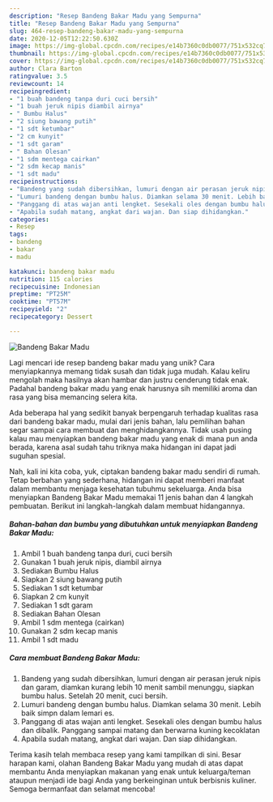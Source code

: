 ```yaml
---
description: "Resep Bandeng Bakar Madu yang Sempurna"
title: "Resep Bandeng Bakar Madu yang Sempurna"
slug: 464-resep-bandeng-bakar-madu-yang-sempurna
date: 2020-12-05T12:22:50.630Z
image: https://img-global.cpcdn.com/recipes/e14b7360c0db0077/751x532cq70/bandeng-bakar-madu-foto-resep-utama.jpg
thumbnail: https://img-global.cpcdn.com/recipes/e14b7360c0db0077/751x532cq70/bandeng-bakar-madu-foto-resep-utama.jpg
cover: https://img-global.cpcdn.com/recipes/e14b7360c0db0077/751x532cq70/bandeng-bakar-madu-foto-resep-utama.jpg
author: Clara Barton
ratingvalue: 3.5
reviewcount: 14
recipeingredient:
- "1 buah bandeng tanpa duri cuci bersih"
- "1 buah jeruk nipis diambil airnya"
- " Bumbu Halus"
- "2 siung bawang putih"
- "1 sdt ketumbar"
- "2 cm kunyit"
- "1 sdt garam"
- " Bahan Olesan"
- "1 sdm mentega cairkan"
- "2 sdm kecap manis"
- "1 sdt madu"
recipeinstructions:
- "Bandeng yang sudah dibersihkan, lumuri dengan air perasan jeruk nipis dan garam, diamkan kurang lebih 10 menit sambil menunggu, siapkan bumbu halus. Setelah 20 menit, cuci bersih."
- "Lumuri bandeng dengan bumbu halus. Diamkan selama 30 menit. Lebih baik simpn dalam lemari es."
- "Panggang di atas wajan anti lengket. Sesekali oles dengan bumbu halus dan dibalik. Panggang sampai matang dan berwarna kuning kecoklatan"
- "Apabila sudah matang, angkat dari wajan. Dan siap dihidangkan."
categories:
- Resep
tags:
- bandeng
- bakar
- madu

katakunci: bandeng bakar madu 
nutrition: 115 calories
recipecuisine: Indonesian
preptime: "PT25M"
cooktime: "PT57M"
recipeyield: "2"
recipecategory: Dessert

---
```



![Bandeng Bakar Madu](https://img-global.cpcdn.com/recipes/e14b7360c0db0077/751x532cq70/bandeng-bakar-madu-foto-resep-utama.jpg)

Lagi mencari ide resep bandeng bakar madu yang unik? Cara menyiapkannya memang tidak susah dan tidak juga mudah. Kalau keliru mengolah maka hasilnya akan hambar dan justru cenderung tidak enak. Padahal bandeng bakar madu yang enak harusnya sih memiliki aroma dan rasa yang bisa memancing selera kita.



Ada beberapa hal yang sedikit banyak berpengaruh terhadap kualitas rasa dari bandeng bakar madu, mulai dari jenis bahan, lalu pemilihan bahan segar sampai cara membuat dan menghidangkannya. Tidak usah pusing kalau mau menyiapkan bandeng bakar madu yang enak di mana pun anda berada, karena asal sudah tahu triknya maka hidangan ini dapat jadi suguhan spesial.


Nah, kali ini kita coba, yuk, ciptakan bandeng bakar madu sendiri di rumah. Tetap berbahan yang sederhana, hidangan ini dapat memberi manfaat dalam membantu menjaga kesehatan tubuhmu sekeluarga. Anda bisa menyiapkan Bandeng Bakar Madu memakai 11 jenis bahan dan 4 langkah pembuatan. Berikut ini langkah-langkah dalam membuat hidangannya.

<!--inarticleads1-->

##### Bahan-bahan dan bumbu yang dibutuhkan untuk menyiapkan Bandeng Bakar Madu:

1. Ambil 1 buah bandeng tanpa duri, cuci bersih
1. Gunakan 1 buah jeruk nipis, diambil airnya
1. Sediakan  Bumbu Halus
1. Siapkan 2 siung bawang putih
1. Sediakan 1 sdt ketumbar
1. Siapkan 2 cm kunyit
1. Sediakan 1 sdt garam
1. Sediakan  Bahan Olesan
1. Ambil 1 sdm mentega (cairkan)
1. Gunakan 2 sdm kecap manis
1. Ambil 1 sdt madu




<!--inarticleads2-->

##### Cara membuat Bandeng Bakar Madu:

1. Bandeng yang sudah dibersihkan, lumuri dengan air perasan jeruk nipis dan garam, diamkan kurang lebih 10 menit sambil menunggu, siapkan bumbu halus. Setelah 20 menit, cuci bersih.
1. Lumuri bandeng dengan bumbu halus. Diamkan selama 30 menit. Lebih baik simpn dalam lemari es.
1. Panggang di atas wajan anti lengket. Sesekali oles dengan bumbu halus dan dibalik. Panggang sampai matang dan berwarna kuning kecoklatan
1. Apabila sudah matang, angkat dari wajan. Dan siap dihidangkan.




Terima kasih telah membaca resep yang kami tampilkan di sini. Besar harapan kami, olahan Bandeng Bakar Madu yang mudah di atas dapat membantu Anda menyiapkan makanan yang enak untuk keluarga/teman ataupun menjadi ide bagi Anda yang berkeinginan untuk berbisnis kuliner. Semoga bermanfaat dan selamat mencoba!
